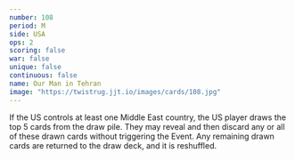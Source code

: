 ```yaml
---
number: 108
period: M
side: USA
ops: 2
scoring: false
war: false
unique: false
continuous: false
name: Our Man in Tehran
image: "https://twistrug.jjt.io/images/cards/108.jpg"
---
```

If the US controls at least one Middle East country, the US player draws the top 5 cards from the draw pile. They may reveal and then discard any or all of these drawn cards without triggering the Event. Any remaining drawn cards are returned to the draw deck, and it is reshuffled.
